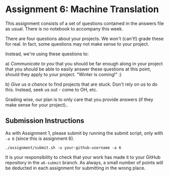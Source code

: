 # Assignment 6: Machine Translation
  
This assignment consists of a set of questions contained in the answers file as usual.  There is no notebook to accompany this week.

There are four questions about your projects. We won't (can't!) grade these for real.  In fact, some questions may not make sense to your project.

Instead, we're using these questions to:

a) *Communicate to you* that you should be far enough along in your project that you should be able to easily answer these questions at this point, should they apply to your project.  "Winter is coming!"  :)

b) *Give us a chance* to find projects that are stuck.  Don't rely on us to do this.  Instead, seek us out - come to OH, etc.

 Grading wise, our plan is to only care that you provide answers (if they make sense for your project)..

## Submission Instructions
As with Assignment 1, please submit by running the submit script, only with `-a 6` (since this is assignment 6).
```
./assignment/submit.sh -u your-github-username -a 6
```
It is your responsibility to check that your work has made it to your GitHub repository in the `a6-submit` branch. 
 As always, a small number of points will be deducted in each assignment for submitting in the wrong place.
